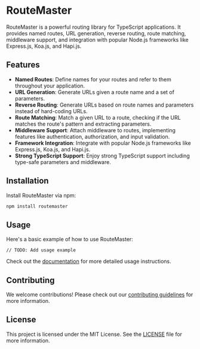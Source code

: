 # RouteMaster

RouteMaster is a powerful routing library for TypeScript applications. It provides named routes, URL generation, reverse routing, route matching, middleware support, and integration with popular Node.js frameworks like Express.js, Koa.js, and Hapi.js.

## Features

- **Named Routes**: Define names for your routes and refer to them throughout your application.
- **URL Generation**: Generate URLs given a route name and a set of parameters.
- **Reverse Routing**: Generate URLs based on route names and parameters instead of hard-coding URLs.
- **Route Matching**: Match a given URL to a route, checking if the URL matches the route's pattern and extracting parameters.
- **Middleware Support**: Attach middleware to routes, implementing features like authentication, authorization, and input validation.
- **Framework Integration**: Integrate with popular Node.js frameworks like Express.js, Koa.js, and Hapi.js.
- **Strong TypeScript Support**: Enjoy strong TypeScript support including type-safe parameters and middleware.

## Installation

Install RouteMaster via npm:

```bash
npm install routemaster
```

## Usage
Here's a basic example of how to use RouteMaster:

```
// TODO: Add usage example
```

Check out the [documentation](https://github.com/yourusername/routemaster/blob/main/docs/API.md) for more detailed usage instructions.

Contributing
------------

We welcome contributions! Please check out our [contributing guidelines](https://github.com/yourusername/routemaster/blob/main/docs/CONTRIBUTING.md) for more information.

License
-------

This project is licensed under the MIT License. See the [LICENSE](https://github.com/yourusername/routemaster/blob/main/LICENSE) file for more information.
